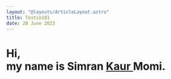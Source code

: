 ```yaml
---
layout: "@layouts/ArticleLayout.astro"
title: Testin101
date: 28 June 2023
---
```

<!-- https://dzulfanfadli.com/ -->
<div class="flex min-h-screen items-center justify-center bg-gradient-to-tr to-blue-400 from-green-500 p-10">
  <div class="w-max">
    <h1 class="animate-typing overflow-hidden whitespace-nowrap border-r-4 border-r-white pr-5 text-5xl text-white font-bold">
				Hi,
				<br/> 
				<span class="flex">
				<span class="w-max mr-3">my name is Simran </span>
				<span class= scale-1 hover:scale-125 transition-[scale] block"> <a href="/blog/articles/my-first-article/" class=" "> Kaur </a></span ><span class="ml-3"> Momi.</span></span>
		</h1>
  </div>
</div>




